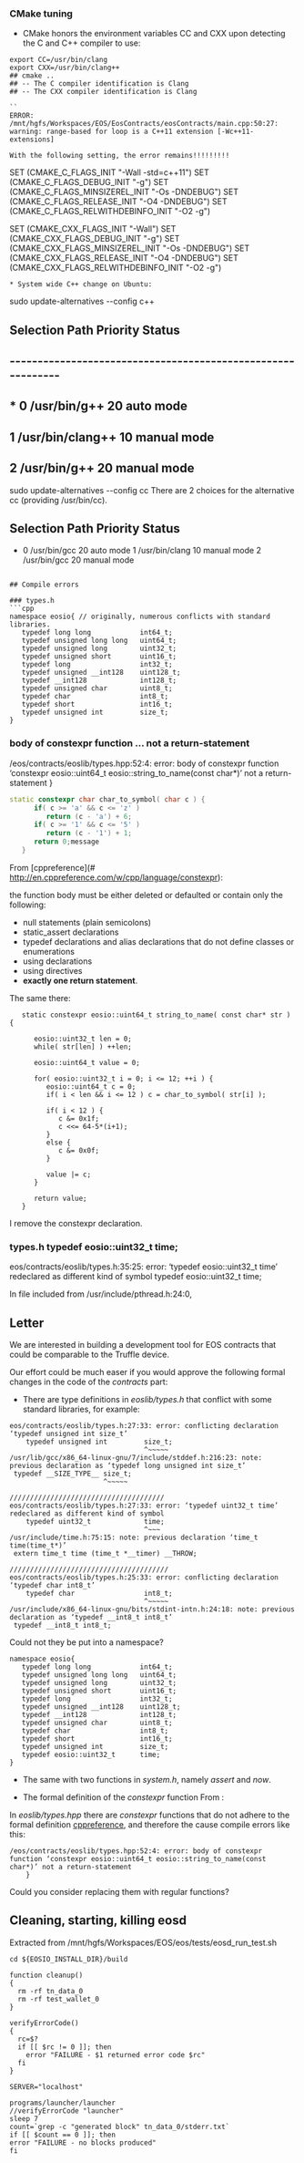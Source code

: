 ### CMake tuning
* CMake honors the environment variables CC and CXX upon detecting the C and C++ compiler to use:
```
export CC=/usr/bin/clang
export CXX=/usr/bin/clang++
## cmake ..
## -- The C compiler identification is Clang
## -- The CXX compiler identification is Clang

``
ERROR: 
/mnt/hgfs/Workspaces/EOS/EosContracts/eosContracts/main.cpp:50:27: warning: range-based for loop is a C++11 extension [-Wc++11-extensions]

With the following setting, the error remains!!!!!!!!!
```
SET (CMAKE_C_FLAGS_INIT                "-Wall -std=c++11")
SET (CMAKE_C_FLAGS_DEBUG_INIT          "-g")
SET (CMAKE_C_FLAGS_MINSIZEREL_INIT     "-Os -DNDEBUG")
SET (CMAKE_C_FLAGS_RELEASE_INIT        "-O4 -DNDEBUG")
SET (CMAKE_C_FLAGS_RELWITHDEBINFO_INIT "-O2 -g")

SET (CMAKE_CXX_FLAGS_INIT                "-Wall")
SET (CMAKE_CXX_FLAGS_DEBUG_INIT          "-g")
SET (CMAKE_CXX_FLAGS_MINSIZEREL_INIT     "-Os -DNDEBUG")
SET (CMAKE_CXX_FLAGS_RELEASE_INIT        "-O4 -DNDEBUG")
SET (CMAKE_CXX_FLAGS_RELWITHDEBINFO_INIT "-O2 -g")
```
* System wide C++ change on Ubuntu:
```
sudo update-alternatives --config c++
##   Selection    Path              Priority   Status
## ------------------------------------------------------------
## * 0            /usr/bin/g++       20        auto mode
##   1            /usr/bin/clang++   10        manual mode
##   2            /usr/bin/g++       20        manual mode

sudo update-alternatives --config cc
There are 2 choices for the alternative cc (providing /usr/bin/cc).

  Selection    Path            Priority   Status
------------------------------------------------------------
* 0            /usr/bin/gcc     20        auto mode
  1            /usr/bin/clang   10        manual mode
  2            /usr/bin/gcc     20        manual mode
```

## Compile errors

### types.h
```cpp
namespace eosio{ // originally, numerous conflicts with standard libraries.
   typedef long long            int64_t;
   typedef unsigned long long   uint64_t;
   typedef unsigned long        uint32_t;
   typedef unsigned short       uint16_t; 
   typedef long                 int32_t;
   typedef unsigned __int128    uint128_t;
   typedef __int128             int128_t;
   typedef unsigned char        uint8_t;
   typedef char                 int8_t;
   typedef short                int16_t;
   typedef unsigned int         size_t;
}
```


### body of constexpr function ... not a return-statement

/eos/contracts/eoslib/types.hpp:52:4: error: body of constexpr function ‘constexpr eosio::uint64_t eosio::string_to_name(const char*)’ not a return-statement
    }

```cpp
static constexpr char char_to_symbol( char c ) {
      if( c >= 'a' && c <= 'z' )
         return (c - 'a') + 6;
      if( c >= '1' && c <= '5' )
         return (c - '1') + 1;
      return 0;message
   }
```

From [cppreference](# http://en.cppreference.com/w/cpp/language/constexpr):

the function body must be either deleted or defaulted or contain only the following:
* null statements (plain semicolons)
* static_assert declarations
* typedef declarations and alias declarations that do not define classes or enumerations
* using declarations
* using directives
* **exactly one return statement**.

The same there:
```
   static constexpr eosio::uint64_t string_to_name( const char* str ) {

      eosio::uint32_t len = 0;
      while( str[len] ) ++len;

      eosio::uint64_t value = 0;

      for( eosio::uint32_t i = 0; i <= 12; ++i ) {
         eosio::uint64_t c = 0;
         if( i < len && i <= 12 ) c = char_to_symbol( str[i] );

         if( i < 12 ) {
            c &= 0x1f;
            c <<= 64-5*(i+1);
         }
         else {
            c &= 0x0f;
         }

         value |= c;
      }

      return value;
   }
```
I remove the constexpr declaration.

### types.h typedef eosio::uint32_t time;

eos/contracts/eoslib/types.h:35:25: error: ‘typedef eosio::uint32_t time’ 
redeclared as different kind of symbol
 typedef eosio::uint32_t time;

In file included from /usr/include/pthread.h:24:0,



## Letter

We are interested in building a development tool for EOS contracts that could be comparable to the Truffle device.

Our effort could be much easer if you would approve the following formal changes in the code of the *contracts* part:

* There are type definitions in *eoslib/types.h* that conflict with some standard libraries, for example:

```
eos/contracts/eoslib/types.h:27:33: error: conflicting declaration ‘typedef unsigned int size_t’
    typedef unsigned int         size_t;
                                 ^~~~~~
/usr/lib/gcc/x86_64-linux-gnu/7/include/stddef.h:216:23: note: previous declaration as ‘typedef long unsigned int size_t’
 typedef __SIZE_TYPE__ size_t;
                       ^~~~~~

//////////////////////////////////////
eos/contracts/eoslib/types.h:27:33: error: ‘typedef uint32_t time’ redeclared as different kind of symbol
    typedef uint32_t             time;
                                 ^~~~
/usr/include/time.h:75:15: note: previous declaration ‘time_t time(time_t*)’
 extern time_t time (time_t *__timer) __THROW;                       

///////////////////////////////////////
eos/contracts/eoslib/types.h:25:33: error: conflicting declaration ‘typedef char int8_t’
    typedef char                 int8_t;
                                 ^~~~~~
/usr/include/x86_64-linux-gnu/bits/stdint-intn.h:24:18: note: previous declaration as ‘typedef __int8_t int8_t’
 typedef __int8_t int8_t;
```

Could not they be put into a namespace?
```
namespace eosio{
   typedef long long            int64_t;
   typedef unsigned long long   uint64_t;
   typedef unsigned long        uint32_t;
   typedef unsigned short       uint16_t; 
   typedef long                 int32_t;
   typedef unsigned __int128    uint128_t;
   typedef __int128             int128_t;
   typedef unsigned char        uint8_t;
   typedef char                 int8_t;
   typedef short                int16_t;
   typedef unsigned int         size_t;
   typedef eosio::uint32_t      time;
}
```
* The same with two functions in *system.h*, namely *assert* and *now*.

* The formal definition of the *constexpr* function From :

In *eoslib/types.hpp* there are *constexpr* functions that do not adhere to the formal definition [cppreference](#http://en.cppreference.com/w/cpp/language/constexpr), and therefore the cause compile errors like this:
```
/eos/contracts/eoslib/types.hpp:52:4: error: body of constexpr function ‘constexpr eosio::uint64_t eosio::string_to_name(const char*)’ not a return-statement
    }
```
Could you consider replacing them with regular functions?

## Cleaning, starting, killing eosd

Extracted from /mnt/hgfs/Workspaces/EOS/eos/tests/eosd_run_test.sh

```
cd ${EOSIO_INSTALL_DIR}/build

function cleanup()
{
  rm -rf tn_data_0
  rm -rf test_wallet_0
}

verifyErrorCode()
{
  rc=$?
  if [[ $rc != 0 ]]; then
    error "FAILURE - $1 returned error code $rc"
  fi
}

SERVER="localhost"

programs/launcher/launcher
//verifyErrorCode "launcher"
sleep 7
count=`grep -c "generated block" tn_data_0/stderr.txt`
if [[ $count == 0 ]]; then
error "FAILURE - no blocks produced"
fi
```


